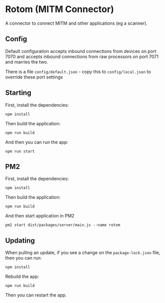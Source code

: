 # Rotom (MITM Connector)

A connector to connect MITM and other applications (eg a scanner).

## Config

Default configuration accepts inbound connections from devices on port 7070 and accepts 
inbound connections from raw processors on port 7071 and marries the two.

There is a file `config/default.json` - copy this to `config/local.json` to override these
port settings

## Starting

First, install the dependencies:
```shell
npm install
```
Then build the application:
```shell
npm run build
```
And then you can run the app:
```shell
npm run start
```

## PM2

First, install the dependencies:
```shell
npm install
```
Then build the application:
```shell
npm run build
```
And then start application in PM2
```shell
pm2 start dist/packages/server/main.js --name rotom
```

## Updating

When pulling an update, if you see a change on the `package-lock.json` file, then you can run:
```shell
npm install
```
Rebuild the app:
```shell
npm run build
```
Then you can restart the app.
